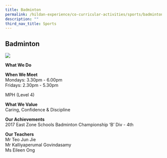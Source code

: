 ```yaml
---
title: Badminton
permalink: /hildan-experience/co-curricular-activities/sports/badminton/
description: ""
third_nav_title: Sports
---
```

Badminton
---------

![](images/CCA/Badminton&202023.png)


**What We Do** <br>

  
**When We Meet** <br>
Mondays: 3.30pm - 6.00pm<br>
Fridays: 2.30pm - 5.30pm<br>

MPH (Level 4)<br>

**What We Value** <br>
Caring, Confidence & Discipline <br>

**Our Achievements**<br>
2017 East Zone Schools Badminton Championship ‘B’ Div -&nbsp;4th<br>

**Our Teachers** <br>
Mr Teo Jun Jie<br>
Mr Kalliyaperumal Govindasamy<br>
Ms Eileen Ong<br>
